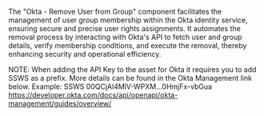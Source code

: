 The "Okta - Remove User from Group" component facilitates the management of user group membership within the Okta identity service, ensuring secure and precise user rights assignments. It automates the removal process by interacting with Okta's API to fetch user and group details, verify membership conditions, and execute the removal, thereby enhancing security and operational efficiency.

NOTE: When adding the API Key to the asset for Okta it requires you to add SSWS as a prefix.  More details can be found in the Okta Management link below.
Example: SSWS 00QCjAl4MlV-WPXM...0HmjFx-vbGua
https://developer.okta.com/docs/api/openapi/okta-management/guides/overview/ 